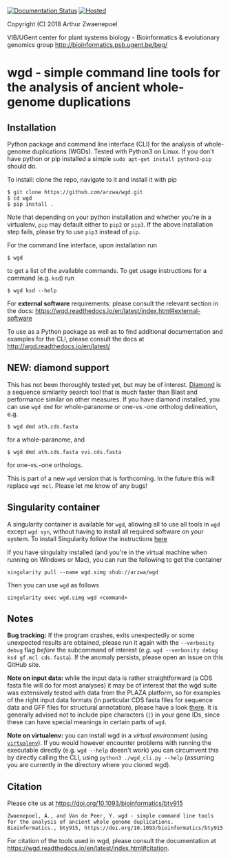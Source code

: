 [![Documentation Status](https://readthedocs.org/projects/wgd/badge/?version=latest)](http://wgd.readthedocs.io/en/latest/?badge=latest) 
[![Hosted](https://img.shields.io/badge/hosted-singularity--hub-blue.svg)](https://singularity-hub.org/collections/2097)


Copyright (C) 2018 Arthur Zwaenepoel

VIB/UGent center for plant systems biology -
Bioinformatics & evolutionary genomics group http://bioinformatics.psb.ugent.be/beg/

# wgd - simple command line tools for the analysis of ancient whole-genome duplications

## Installation

Python package and command line interface (CLI) for the analysis of 
whole-genome duplications (WGDs). Tested with Python3 on Linux. If you don't have
python or pip installed a simple `sudo apt-get install python3-pip` should do.

To install: clone the repo, navigate to it and install it with pip

    $ git clone https://github.com/arzwa/wgd.git
    $ cd wgd
    $ pip install .

Note that depending on your python installation and whether you're in a
virtualenv, ``pip`` may default either to ``pip2`` or ``pip3``. If the
above installation step fails, please try to use ``pip3`` instead of
``pip``.

For the command line interface, upon installation run

    $ wgd

to get a list of the available commands. To get usage instructions for
a command (e.g. `ksd`) run

    $ wgd ksd --help

For **external software** requirements: please consult the relevant section
in the docs: https://wgd.readthedocs.io/en/latest/index.html#external-software

To use as a Python package as well as to find additional documentation
and examples for the CLI, please consult the docs at
http://wgd.readthedocs.io/en/latest/

## NEW: diamond support

This has not been thoroughly tested yet, but may be of interest.
[Diamond](https://github.com/bbuchfink/diamond) is a sequence similarity search
tool that is much faster than Blast and performance similar on other measures.
If you have diamond installed, you can use `wgd dmd` for whole-paranome or
one-vs.-one ortholog delineation, e.g.

    $ wgd dmd ath.cds.fasta

for a whole-paranome, and 

    $ wgd dmd ath.cds.fasta vvi.cds.fasta

for one-vs.-one orthologs.

This is part of a new `wgd` version that is forthcoming. In the future this will
replace `wgd mcl`. Please let me know of any bugs!

## Singularity container

A singularity container is available for ``wgd``, allowing all to use
all tools in ``wgd`` except ``wgd syn``, without having to install all
required software on your system. To install Singularity follow
the instructions [here](https://www.sylabs.io/docs/)

If you have singulaity installed (and you're in the virtual machine when
running on Windows or Mac), you can run the following to get the container

    singularity pull --name wgd.simg shub://arzwa/wgd

Then you can use ``wgd`` as follows

    singularity exec wgd.simg wgd <command>

## Notes

**Bug tracking:** If the program crashes, exits unexpectedly or some
unexpected results are obtained, please run it again with the
``--verbosity debug`` flag *before* the subcommand of interest (*e.g.*
``wgd --verbosity debug ksd gf.mcl cds.fasta``). If the anomaly persists,
please open an issue on this GitHub site.

**Note on input data:** while the input data is rather straightforward
(a CDS fasta file will do for most analyses) it may be of interest that
the wgd suite was extensively tested with data from the PLAZA platform,
so for examples of the right input data formats (in particular CDS fasta
files for sequence data and GFF files for structural annotation), please
have a look [there](https://bioinformatics.psb.ugent.be/plaza/versions/plaza_v4_dicots/download/).
It is generally advised not to include pipe characters (`|`) in your gene 
IDs, since these can have special meanings in certain parts of `wgd`.

**Note on virtualenv:** you can install wgd in a _virtual environment_
(using [`virtualenv`](https://virtualenv.pypa.io/en/stable/)). If you
would however encounter problems with running the executable directly
(e.g. `wgd --help` doesn't work) you can circumvent this by directly
calling the CLI, using `python3 ./wgd_cli.py --help` (assuming you are
currently in the directory where you cloned wgd).

## Citation
 
Please cite us at https://doi.org/10.1093/bioinformatics/bty915

```
Zwaenepoel, A., and Van de Peer, Y. wgd - simple command line tools for the analysis of ancient whole genome duplications. Bioinformatics., bty915, https://doi.org/10.1093/bioinformatics/bty915
```

For citation of the tools used in wgd, please consult the documentation at
https://wgd.readthedocs.io/en/latest/index.html#citation.

